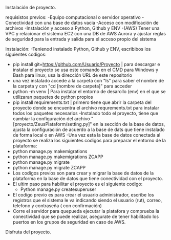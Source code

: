 Instalación de proyecto.

requisistos previos:
-Equipo computacional o servidor operativo
-Conectividad con una base de datos vacia
-Acceso con modificación de archivos
-Instalación y acceso a Python, Github y ENV
-(AWS) Tener una VPC y relacionar el sistema EC2 con una DB de AWS Aurora y ajustar reglas de seguridad para la entrada y salida para el acceso propio del sistema

Instalación:
-Tenienod instalado Python, Github y ENV, escribibos los siguientes codigos:
  - pip install git+https://github.com/Usuario/Proyecto   | para descargar e instalar el proyecto se usa este comando en el CMD para Windows y Bash para linux, usa la dirección URL de este repositorio
  - una vez instalado accede a la carpeta con "ls" para saber el nombre de la carpeta y con "cd [nombre de carpeta]" para acceder
  - python -m venv <env>  | Para instalar el entorno de desarollo (env) en el que se utilizaran paquetes de python propios
  - pip install requirements.txt  | primero tiene que abrir la carpeta del proyecto donde se encuentra el archivo requrements.txt para instalar todos los paquetes necesarios
-Instalado todo el proyecto, tiene que cambiar la configuración del archivo "[proyecto/ZeusPlataform/setting.py]" en la sección de la base de datos, ajusta la configuración de acuerdo a la base de dats que tiene instalado de forma local o en AWS
-Una vez esta la base de datos conectada al proyecto se realiza los siguientes codigos para preparar el entorno de la plataforma:
  - python manage.py makemigrations
  - python manage.py makemigrations ZCAPP
  - python manage.py migrate
  - python manage.py migrate ZCAPP
- Los codigos previos son para crear y migrar la base de datos de la plataforma en la base de datos que tiene conectividad con el proyecto.
- El ultim paso para habilitar el proyecto es el siguiente codigo:
  - Python manage.py createsuperuser
- El codigo previo es para crear el usuario administrador, escribe los registros que el sistema le va indicando siendo el usuario (rut), correo, telefono y contraseña ( con confirmación)
- Corre el servidor para quepueda ejecutar la platafora y comprueba la conectividad que se puede realizar, asegurate de tener habilitado los puertos en los grupos de seguridad en caso de AWS.

Disfruta del proyecto.
